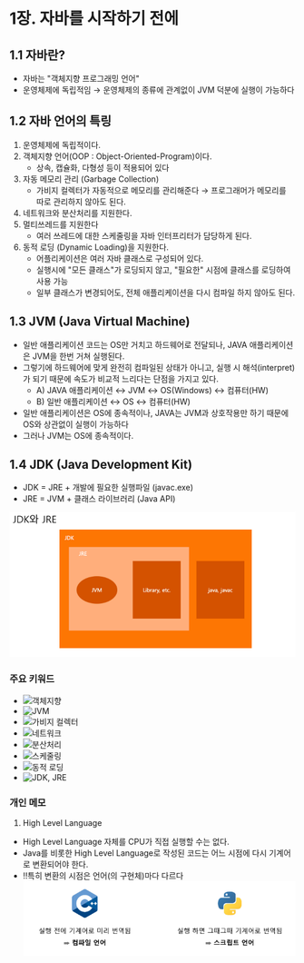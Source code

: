 # 1장. 자바를 시작하기 전에

## 1.1 자바란?
- 자바는 "객체지향 프로그래밍 언어"
- 운영체제에 독립적임 → 운영체제의 종류에 관계없이 JVM 덕분에 실행이 가능하다

## 1.2 자바 언어의 특링
1. 운영체제에 독립적이다.
2. 객체지향 언어(OOP : Object-Oriented-Program)이다.
   - 상속, 캡슐화, 다형성 등이 적용되어 있다
3. 자동 메모리 관리 (Garbage Collection)
   - 가비지 컬렉터가 자동적으로 메모리를 관리해준다 → 프로그래머가 메모리를 따로 관리하지 않아도 된다.
4. 네트워크와 분산처리를 지원한다.
5. 멀티쓰레드를 지원한다
   - 여러 쓰레드에 대한 스케줄링을 자바 인터프리터가 담당하게 된다.
6. 동적 로딩 (Dynamic Loading)을 지원한다.
   - 어플리케이션은 여러 자바 클래스로 구성되어 있다.
   - 실행시에 "모든 클래스"가 로딩되지 않고, "필요한" 시점에 클래스를 로딩하여 사용 가능
   - 일부 클래스가 변경되어도, 전체 애플리케이션을 다시 컴파일 하지 않아도 된다.

## 1.3 JVM (Java Virtual Machine)
- 일반 애플리케이션 코드는 OS만 거치고 하드웨어로 전달되나, JAVA 애플리케이션은 JVM을 한번 거쳐 실행된다.
- 그렇기에 하드웨어에 맞게 완전히 컴파일된 상태가 아니고, 실행 시 해석(interpret)가 되기 때문에 속도가 비교적 느리다는 단점을 가지고 있다.
    - A) JAVA 애플리케이션 ↔ JVM ↔ OS(Windows) ↔ 컴퓨터(HW)
    - B) 일반 애플리케이션 ↔ OS ↔ 컴퓨터(HW)
- 일반 애플리케이션은 OS에 종속적이나, JAVA는 JVM과 상호작용만 하기 때문에 OS와 상관없이 실행이 가능하다
- 그러나 JVM는 OS에 종속적이다.

## 1.4 JDK (Java Development Kit)
- JDK = JRE + 개발에 필요한 실행파일 (javac.exe)
- JRE = JVM + 클래스 라이브러리 (Java API)

![JVM, JDK, JRE요약](https://github.com/minebean0502/TIL/blob/main/%EC%9E%90%EB%B0%94%EC%9D%98%EC%A0%95%EC%84%9D/1%EC%9E%A5/1%EC%9E%A5%20%EC%9D%B4%EB%AF%B8%EC%A7%80/JVM%2CJRE%2CJDK%20%EC%9A%94%EC%95%BD.PNG)

### 주요 키워드
- ![객체지향]()
- ![JVM]()
- ![가비지 컬렉터]()
- ![네트워크]()
- ![분산처리]()
- ![스케줄링]()
- ![동적 로딩]()
- ![JDK, JRE]()

### 개인 메모
1. High Level Language
- High Level Language 자체를 CPU가 직접 실행할 수는 없다.
- Java를 비롯한 High Level Language로 작성된 코드는 어느 시점에 다시 기계어로 변환되어야 한다.
- !!특히 변환의 시점은 언어(의 구현체)마다 다르다
![컴파일_스크립트언어 사진](https://github.com/minebean0502/TIL/blob/main/%EC%9E%90%EB%B0%94%EC%9D%98%EC%A0%95%EC%84%9D/1%EC%9E%A5/1%EC%9E%A5%20%EC%9D%B4%EB%AF%B8%EC%A7%80/%EC%BB%B4%ED%8C%8C%EC%9D%BC_%EC%8A%A4%ED%81%AC%EB%A6%BD%ED%8A%B8%EC%96%B8%EC%96%B4.PNG)